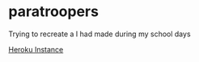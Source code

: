 # paratroopers
Trying to recreate a I had made during my school days

[Heroku Instance](https://paratroopers.herokuapp.com/)
